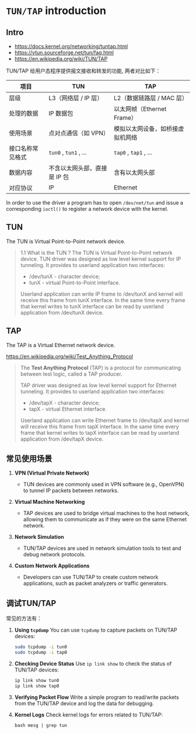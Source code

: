 # `TUN/TAP` introduction

## Intro

* <https://docs.kernel.org/networking/tuntap.html>
* <https://vtun.sourceforge.net/tun/faq.html>
* <https://en.wikipedia.org/wiki/TUN/TAP>

TUN/TAP 给用户态程序提供报文接收和转发的功能, 两者对比如下：

| 项目 | TUN | TAP |
|------|-----|-----|
| 层级 | L3（网络层 / IP 层） | L2（数据链路层 / MAC 层） |
| 处理的数据 | IP 数据包 | 以太网帧（Ethernet Frame） |
| 使用场景 | 点对点通信（如 VPN） | 模拟以太网设备，如桥接虚拟机网络 |
| 接口名称常见格式 | `tun0` , `tun1` , ... | `tap0` , `tap1` , ... |
| 数据内容 | 不含以太网头部，直接是 IP 包 | 含有以太网头部 |
| 对应协议 | IP | Ethernet |

In order to use the driver a program has to open `/dev/net/tun` and issue a
corresponding `ioctl()` to register a network device with the kernel.

## TUN

The TUN is Virtual Point-to-Point network device.

> 1.1 What is the TUN ?
> The TUN is Virtual Point-to-Point network device.
> TUN driver was designed as low level kernel support for
> IP tunneling. It provides to userland application
> two interfaces:
>
> - /dev/tunX - character device; 
> - tunX - virtual Point-to-Point interface.
>
> Userland application can write IP frame to /dev/tunX
> and kernel will receive this frame from tunX interface.
> In the same time every frame that kernel writes to tunX
> interface can be read by userland application from /dev/tunX
> device.

## TAP

The TAP is a Virtual Ethernet network device.

<https://en.wikipedia.org/wiki/Test_Anything_Protocol>

> The **Test Anything Protocol** (TAP) is a protocol for
> communicating between test logic, called a TAP producer.
>
> TAP driver was designed as low level kernel support for
> Ethernet tunneling. It provides to userland application
> two interfaces:
>
> - /dev/tapX - character device; 
> - tapX - virtual Ethernet interface.
>
> Userland application can write Ethernet frame to /dev/tapX
> and kernel will receive this frame from tapX interface.
> In the same time every frame that kernel writes to tapX
> interface can be read by userland application from /dev/tapX
> device.

## 常见使用场景

1. **VPN (Virtual Private Network)**
   * TUN devices are commonly used in VPN software (e.g., OpenVPN) to tunnel IP packets between networks.

2. **Virtual Machine Networking**
   * TAP devices are used to bridge virtual machines to the host network, allowing them to communicate as if they were on the same Ethernet network.

3. **Network Simulation**
   * TUN/TAP devices are used in network simulation tools to test and debug network protocols.

4. **Custom Network Applications**
   * Developers can use TUN/TAP to create custom network applications, such as packet analyzers or traffic generators.

## 调试TUN/TAP

常见的方法有：

1. **Using `tcpdump`**
   You can use `tcpdump` to capture packets on TUN/TAP devices:

   ```bash
   sudo tcpdump -i tun0
   sudo tcpdump -i tap0
   ```

2. **Checking Device Status**
   Use `ip link show` to check the status of TUN/TAP devices:

   ```bash
   ip link show tun0
   ip link show tap0
   ```

3. **Verifying Packet Flow**
   Write a simple program to read/write packets from the TUN/TAP device and log the data for debugging.

4. **Kernel Logs**
   Check kernel logs for errors related to TUN/TAP:

   ``bash
   mesg | grep tun
   ``
